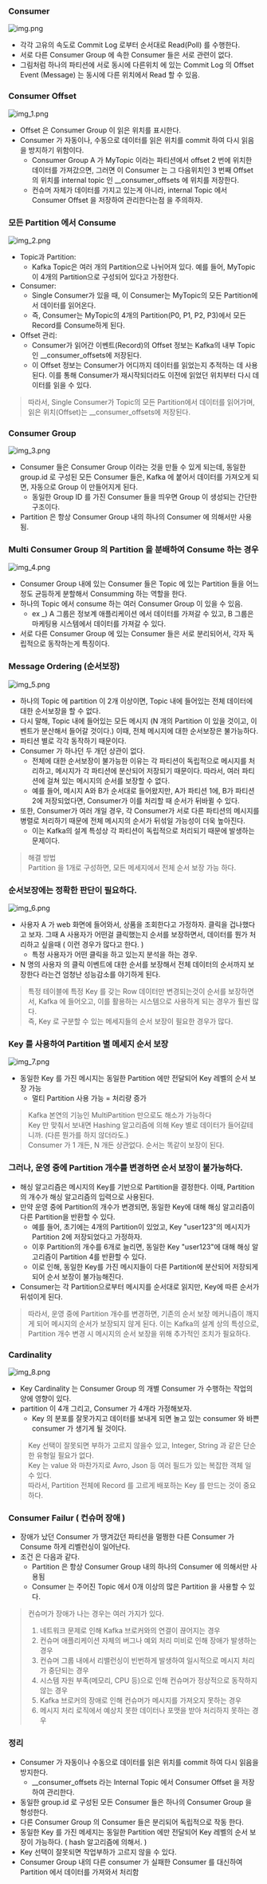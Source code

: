 ### Consumer
![img.png](image_consumer/img.png)
- 각각 고유의 속도로 Commit Log 로부터 순서대로 Read(Poll) 를 수행한다.
- 서로 다른 Consumer Group 에 속한 Consumer 들은 서로 관련이 없다. 
- 그림처럼 하나의 파티션에 서로 동시에 다른위치 에 있는 Commit Log 의 Offset Event (Message) 는 동시에 다른 위치에서 Read 할 수 있음.

### Consumer Offset
![img_1.png](image_consumer/img_1.png)
- Offset 은 Consumer Group 이 읽은 위치를 표시한다.
- Consumer 가 자동이나, 수동으로 데이터를 읽은 위치를 commit 하여 다시 읽음을 방지하기 위함이다.
  - Consumer Group A 가 MyTopic 이라는 파티션에서 offset 2 번에 위치한 데이터를 가져갔으면, 그러면 이 Consumer 는 그 다음위치인 3 번째 Offset 의 위치를 internal topic 인 __consumer_offsets 에 위치를 저장한다. 
  - 컨슈머 자체가 데이터를 가지고 있는게 아니라, internal Topic 에서 Consumer Offset 을 저장하여 관리한다는점 을 주의하자.

### 모든 Partition 에서 Consume
![img_2.png](image_consumer/img_2.png)
- Topic과 Partition:
  - Kafka Topic은 여러 개의 Partition으로 나뉘어져 있다. 예를 들어, MyTopic이 4개의 Partition으로 구성되어 있다고 가정한다.
- Consumer:
  - Single Consumer가 있을 때, 이 Consumer는 MyTopic의 모든 Partition에서 데이터를 읽어온다.
  - 즉, Consumer는 MyTopic의 4개의 Partition(P0, P1, P2, P3)에서 모든 Record를 Consume하게 된다.
- Offset 관리:
  - Consumer가 읽어간 이벤트(Record)의 Offset 정보는 Kafka의 내부 Topic인 __consumer_offsets에 저장된다.
  - 이 Offset 정보는 Consumer가 어디까지 데이터를 읽었는지 추적하는 데 사용된다. 이를 통해 Consumer가 재시작되더라도 이전에 읽었던 위치부터 다시 데이터를 읽을 수 있다.

> 따라서, Single Consumer가 Topic의 모든 Partition에서 데이터를 읽어가며, 읽은 위치(Offset)는 __consumer_offsets에 저장된다.

### Consumer Group
![img_3.png](image_consumer/img_3.png)
- Consumer 들은 Consumer Group 이라는 것을 만들 수 있게 되는데, 동일한 group.id 로 구성된 모든 Consumer 들은, Kafka 에 붙어서 데이터를 가져오게 되면, 자동으로 Group 이 만들어지게 된다.
  - 동일한 Group ID 를 가진 Consumer 들을 띄우면 Group 이 생성되는 간단한 구조이다.
- Partition 은 항상 Consumer Group 내의 하나의 Consumer 에 의해서만 사용됨.

### Multi Consumer Group 의 Partition 을 분배하여 Consume 하는 경우
![img_4.png](image_consumer/img_4.png)
- Consumer Group 내에 있는 Consumer 들은 Topic 에 있는 Partition 들을 어느정도 균등하게 분할해서 Consumming 하는 역할을 한다.
- 하나의 Topic 에서 consume 하는 여러 Consumer Group 이 있을 수 있음.
  - ex _) A 그룹은 정보계 애플리케이션 에서 데이터를 가져갈 수 있고, B 그룹은 마케팅용 시스템에서 데이터를 가져갈 수 있다.
- 서로 다른 Consumer Group 에 있는 Consumer 들은 서로 분리되어서, 각자 독립적으로 동작하는게 특징이다.

### Message Ordering (순서보장)
![img_5.png](image_consumer/img_5.png)
- 하나의 Topic 에 partition 이 2개 이상이면, Topic 내에 들어있는 전체 데이터에 대한 순서보장을 할 수 없다.
- 다시 말해, Topic 내에 들어있는 모든 메시지 (N 개의 Partition 이 있을 것이고, 이벤트가 분산해서 들어갈 것이다.) 이때, 전체 메시지에 대한 순서보장은 불가능하다.
- 파티션 별로 각각 동작하기 때문이다.
- Consumer 가 하나던 두 개던 상관이 없다.
  - 전체에 대한 순서보장이 불가능한 이유는 각 파티션이 독립적으로 메시지를 처리하고, 메시지가 각 파티션에 분산되어 저장되기 때문이다. 따라서, 여러 파티션에 걸쳐 있는 메시지의 순서를 보장할 수 없다.
  - 예를 들어, 메시지 A와 B가 순서대로 들어왔지만, A가 파티션 1에, B가 파티션 2에 저장되었다면, Consumer가 이를 처리할 때 순서가 뒤바뀔 수 있다.
- 또한, Consumer가 여러 개일 경우, 각 Consumer가 서로 다른 파티션의 메시지를 병렬로 처리하기 때문에 전체 메시지의 순서가 뒤섞일 가능성이 더욱 높아진다.
  - 이는 Kafka의 설계 특성상 각 파티션이 독립적으로 처리되기 때문에 발생하는 문제이다.

> 해결 방법 <br/>
> Partition 을 1개로 구성하면, 모든 메세지에서 전체 순서 보장 가능 하다. <br/>

### 순서보장에는 정확한 판단이 필요하다.
![img_6.png](image_consumer/img_6.png)
- 사용자 A 가 web 화면에 들어와서, 상품을 조회한다고 가정하자. 클릭을 겁나했다고 보자. 그때 A 사용자가 어떤걸 클릭했는지 순서를 보장하면서, 데이터를 뭔가 처리하고 싶을때 ( 이런 경우가 많다고 한다. )
  - 특정 사용자가 어떤 클릭을 하고 있는지 분석을 하는 경우.
- N 명의 사용자 의 클릭 이벤트에 대한 순서를 보장해서 전체 데이터의 순서까지 보장한다 라는건 엄청난 성능감소를 야기하게 된다.

> 특정 테이블에 특정 Key 를 갖는 Row 데이터만 변경되는것이 순서를 보장하면서, Kafka 에 들어오고, 이를 활용하는 시스템으로 사용하게 되는 경우가 훨씬 많다. <br/>
> 즉, Key 로 구분할 수 있는 메세지들의 순서 보장이 필요한 경우가 많다.

### Key 를 사용하여 Partition 별 메세지 순서 보장
![img_7.png](image_consumer/img_7.png)
- 동일한 Key 를 가진 메시지는 동일한 Partition 에만 전달되어 Key 레벨의 순서 보장 가능
  - 멀티 Partition 사용 가능 = 처리량 증가

> Kafka 본연의 기능인 MultiPartition 만으로도 해소가 가능하다 <br/>
> Key 만 맞춰서 보내면 Hashing 알고리즘에 의해 Key 별로 데이터가 들어갈테니까. (다른 뭔가를 하지 않더라도.) <br/>
> Consumer 가 1 개든, N 개든 상관없다. 순서는 똑같이 보장이 된다. <br/>

### 그러나, 운영 중에 Partition 개수를 변경하면 순서 보장이 불가능하다.
- 해싱 알고리즘은 메시지의 Key를 기반으로 Partition을 결정한다. 이때, Partition의 개수가 해싱 알고리즘의 입력으로 사용된다.
- 만약 운영 중에 Partition의 개수가 변경되면, 동일한 Key에 대해 해싱 알고리즘이 다른 Partition을 반환할 수 있다.
  - 예를 들어, 초기에는 4개의 Partition이 있었고, Key "user123"의 메시지가 Partition 2에 저장되었다고 가정하자.
  - 이후 Partition의 개수를 6개로 늘리면, 동일한 Key "user123"에 대해 해싱 알고리즘이 Partition 4를 반환할 수 있다.
  - 이로 인해, 동일한 Key를 가진 메시지들이 다른 Partition에 분산되어 저장되게 되어 순서 보장이 불가능해진다.
- Consumer는 각 Partition으로부터 메시지를 순서대로 읽지만, Key에 따른 순서가 뒤섞이게 된다.

> 따라서, 운영 중에 Partition 개수를 변경하면, 기존의 순서 보장 메커니즘이 깨지게 되어 메시지의 순서가 보장되지 않게 된다. 이는 Kafka의 설계 상의 특성으로, Partition 개수 변경 시 메시지의 순서 보장을 위해 추가적인 조치가 필요하다.

### Cardinality
![img_8.png](image_consumer/img_8.png)
- Key Cardinality 는 Consumer Group 의 개별 Consumer 가 수행하는 작업의 양에 영향이 있다.
- partition 이 4개 그리고, Consumer 가 4개라 가정해보자.
  - Key 의 분포를 잘못가지고 데이터를 보내게 되면 놀고 있는 consumer 와 바쁜 consumer 가 생기게 될 것이다.

> Key 선택이 잘못되면 부하가 고르지 않을수 있고, Integer, String 과 같은 단순한 유형일 필요가 없다. <br/>
> Key 는 value 와 마찬가지로 Avro, Json 등 여러 필드가 있는 복잡한 객체 일 수 있다. <br/>
> 따라서, Partition 전체에 Record 를 고르게 배포하는 Key 를 만드는 것이 중요하다.

### Consumer Failur ( 컨슈머 장애 )
- 장애가 났던 Consumer 가 땡겨갔던 파티션을 멀쩡한 다른 Consumer 가 Consume 하게 리벨런싱이 일어난다.
- 조건 은 다음과 같다.
  - Partition 은 항상 Consumer Group 내의 하나의 Consumer 에 의해서만 사용됨
  - Consumer 는 주어진 Topic 에서 0개 이상의 많은 Partition 을 사용할 수 있다.

> 컨슈머가 장애가 나는 경우는 여러 가지가 있다.
> 1. 네트워크 문제로 인해 Kafka 브로커와의 연결이 끊어지는 경우
> 2. 컨슈머 애플리케이션 자체의 버그나 예외 처리 미비로 인해 장애가 발생하는 경우
> 3. 컨슈머 그룹 내에서 리밸런싱이 빈번하게 발생하여 일시적으로 메시지 처리가 중단되는 경우
> 4. 시스템 자원 부족(메모리, CPU 등)으로 인해 컨슈머가 정상적으로 동작하지 않는 경우
> 5. Kafka 브로커의 장애로 인해 컨슈머가 메시지를 가져오지 못하는 경우
> 6. 메시지 처리 로직에서 예상치 못한 데이터나 포맷을 받아 처리하지 못하는 경우

### 정리
- Consumer 가 자동이나 수동으로 데이터를 읽은 위치를 commit 하여 다시 읽음을 방지한다.
  - __consumer_offsets 라는 Internal Topic 에서 Consumer Offset 을 저장하여 관리한다.
- 동일한 group.id 로 구성된 모든 Consumer 들은 하나의 Consumer Group 을 형성한다.
- 다른 Consumer Group 의 Consumer 들은 분리되어 독립적으로 작동 한다.
- 동일한 Key 를 가진 메세지는 동일한 Partition 에만 전달되어 Key 레벨의 순서 보장이 가능하다. ( hash 알고리즘에 의해서. )
- Key 선택이 잘못되면 작업부하가 고르지 않을 수 있다.
- Consumer Group 내의 다른 consumer 가 실패한 Consumer 를 대신하여 Partition 에서 데이터를 가져와서 처리함